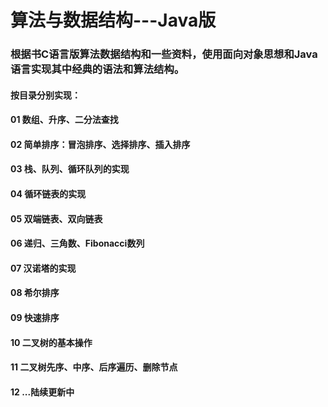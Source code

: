 # 算法与数据结构---Java版
<h3>根据书C语言版算法数据结构和一些资料，使用面向对象思想和Java语言实现其中经典的语法和算法结构。</h3>
<h4>按目录分别实现：</h4>
<h4>01 数组、升序、二分法查找</h4>
<h4>02 简单排序：冒泡排序、选择排序、插入排序 </h4>
<h4>03 栈、队列、循环队列的实现 </h4>
<h4>04 循环链表的实现 </h4>
<h4>05 双端链表、双向链表 </h4>
<h4>06 递归、三角数、Fibonacci数列 </h4>
<h4>07 汉诺塔的实现 </h4>
<h4>08 希尔排序</h4>
<h4>09 快速排序</h4>
<h4>10 二叉树的基本操作</h4>
<h4>11 二叉树先序、中序、后序遍历、删除节点</h4>
<h4>12 ...陆续更新中</h4></br></br></br></br></br></br></br></br></br></br></br></br></br></br></br></br></br></br></br></br></br></br></br></br></br></br></br></br></br></br></br></br></br></br></br></br></br></br></br></br></br></br></br></br></br></br></br></br></br></br></br></br></br></br></br></br></br></br></br></br></br></br></br></br></br></br></br></br></br></br></br></br></br></br></br></br>
</br><div></div><div><div><div><div><div><div><diiv><div><div><div><div><div><div><div><div><div><div><div><div><div><div><div><div><div>
<div><div><div><div><div><div><div><div><div><div><div><di
